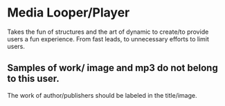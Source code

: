 # Media Looper/Player

  Takes the fun of structures and the art of dynamic to create/to provide users a fun experience. From fast leads, to unnecessary efforts to limit users.


## Samples of work/ image and mp3 do not belong to this user.

  The work of author/publishers should be labeled in the title/image.

